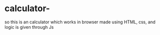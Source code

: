# calculator-
so this is an calculator which works in browser made using HTML, css, and logic is given through Js
